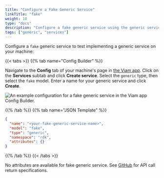 ```yaml
---
title: "Configure a Fake Generic Service"
linkTitle: "fake"
weight: 10
type: "docs"
description: "Configure a fake generic service using the generic service API."
tags: ["generic", "services"]
---
```


Configure a `fake` generic service to test implementing a generic service on your machine:

{{< tabs >}}
{{% tab name="Config Builder" %}}

Navigate to the **Config** tab of your machine's page in [the Viam app](https://app.viam.com).
Click on the **Services** subtab and click **Create service**.
Select the `generic` type, then select the `fake` model.
Enter a name for your generic service and click **Create**.

![An example configuration for a fake generic service in the Viam app Config Builder.](/components/generic/fake-generic-ui-config.png)

{{% /tab %}}
{{% tab name="JSON Template" %}}

```json {class="line-numbers linkable-line-numbers"}
{
  "name": "<your-fake-generic-service-name>",
  "model": "fake",
  "type": "generic",
  "namespace": "rdk",
  "attributes": {}
}
```

{{% /tab %}}
{{< /tabs >}}

No attributes are available for fake generic service.
See [GitHub](https://github.com/viamrobotics/rdk/blob/main/services/generic/fake/generic.go) for API call return specifications.
